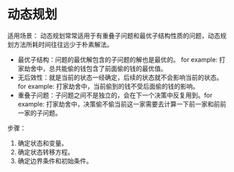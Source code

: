 


# 动态规划

适用场景：
动态规划常常适用于有重叠子问题和最优子结构性质的问题，动态规划方法所耗时间往往远少于朴素解法。

* 最优子结构：问题的最优解包含的子问题的解也是最优的。 for example: 打家劫舍中，总共能偷的钱包含了前面偷的钱的最优值。
* 无后效性：就是当前的状态一经确定，后续的状态就不会影响当前的状态。for example: 打家劫舍中，当前偷到的钱不受后面偷的钱的影响。
* 重叠子问题：子问题之间不是独立的，会在下一个决策中反复用到。for example: 打家劫舍中，决策偷不偷当前这一家需要去计算一下前一家和前前一家的子问题。



步骤：

1. 确定状态和变量。
2. 确定状态转移方程。
3. 确定边界条件和初始条件。
